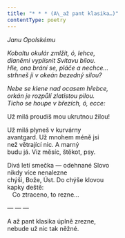 ```yaml
---
title: "* * * (A\_až pant klasika…)"
contentType: poetry
---
```


<section>

_Janu Opolskému_

_Kobaltu okulár zmlžit, ó, lehce,  
dlaněmi vyplísnit Svitavu bílou.  
Hle, ona brání se, pláče a nechce…  
strhneš ji v okeán bezedný silou?_

_Nebe se klene nad ocasem hřebce,  
orkán je rozpůlí zlatistou pilou.  
Ticho se houpe v březích, ó, ecce:_

Už milá proudíš mou ukrutnou žilou!

Už milá plyneš v kurvárny  
avantgard. Už mnohem méně jsi  
než větrající nic. A marný  
budu já. Viz měsíc, štěkot, psy.

Divá letí smečka — odehnané Slovo  
nikdy více nenalezne  
chýši, Bože, Úst. Do chýše klovou  
kapky deště:  
   Co ztraceno, to rezne…

— — —

A až pant klasika úplně zrezne,  
nebude už nic tak něžné.

</section>
